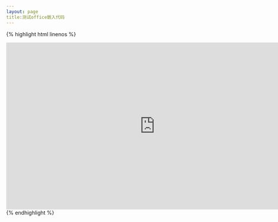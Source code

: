 ```yaml
---
layout: page
title:测试office嵌入代码
---
```


{% highlight html linenos %}
<html>
    <head>
        <meta charset="UTF-8">
   </head>
    <body>
      <iframe src="https://knock200508-my.sharepoint.com/personal/admin_knock200508_onmicrosoft_com/_layouts/15/Doc.aspx?sourcedoc={4e71da2d-520d-4c6c-9e34-cf8f54b3a751}&amp;action=embedview&amp;wdPrint=0&amp;wdEmbedCode=0" width="800px" height="450px" frameborder="0">这是嵌入 <a target="_blank" href="https://office.com">Microsoft Office</a> 文档，由 <a target="_blank" href="https://office.com/webapps">Office</a> 提供支持。</iframe>
    </body>
</html>
{% endhighlight %}
